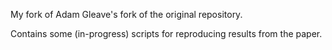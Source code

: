 My fork of Adam Gleave's fork of the original repository.

Contains some (in-progress) scripts for reproducing results from the paper.   